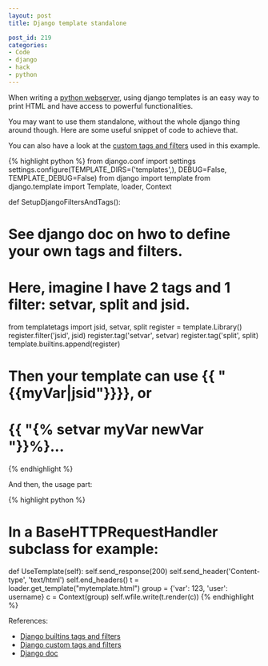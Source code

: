 ```yaml
---
layout: post
title: Django template standalone

post_id: 219
categories:
- Code
- django
- hack
- python
---
```


When writing a <a href="{{ site.baseurl }}/2010/02/12/simple-webserver-in-python/">python webserver</a>, using django templates is an easy way to print HTML and have access to powerful functionalities.

You may want to use them standalone, without the whole django thing around though. Here are some useful snippet of code to achieve that.

You can also have a look at the <a href="{{ site.baseurl }}/2010/02/28/django-custom-tags-and-filters/">custom tags and filters</a> used in this example.

{% highlight python %}
from django.conf import settings
settings.configure(TEMPLATE_DIRS=('templates',), DEBUG=False,
                   TEMPLATE_DEBUG=False)
from django import template
from django.template import Template, loader, Context

def SetupDjangoFiltersAndTags():
  # See django doc on hwo to define your own tags and filters.
  # Here, imagine I have 2 tags and 1 filter: setvar, split and jsid.
  from templatetags import jsid, setvar, split
  register = template.Library()
  register.filter('jsid', jsid)
  register.tag('setvar', setvar)
  register.tag('split', split)
  template.builtins.append(register)
  # Then your template can use {{ "{{myVar|jsid"}}}}, or
  # {{ "{% setvar myVar newVar "}}%}...
{% endhighlight %}

And then, the usage part:

{% highlight python %}
# In a BaseHTTPRequestHandler subclass for example:
def UseTemplate(self):
  self.send_response(200)
  self.send_header('Content-type', 'text/html')
  self.end_headers()
  t = loader.get_template("mytemplate.html")
  group = {'var': 123, 'user': username}
  c = Context(group)
  self.wfile.write(t.render(c))
{% endhighlight %}

References:

- [Django builtins tags and filters](http://docs.djangoproject.com/en/dev/ref/templates/builtins/)
- [Django custom tags and filters](http://docs.djangoproject.com/en/1.1/howto/custom-template-tags/)
- [Django doc](http://docs.djangoproject.com/en/1.1/)
